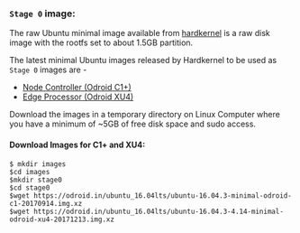 ### `Stage 0` image:

The raw Ubuntu minimal image available from [hardkernel](https://odroid.in/ubuntu_16.04lts/) is a raw disk image with the rootfs 
set to about 1.5GB partition. 

The latest minimal Ubuntu images released by Hardkernel to be used as `Stage 0` images are -

  * [Node Controller (Odroid C1+)](https://odroid.in/ubuntu_16.04lts/ubuntu-16.04.3-minimal-odroid-c1-20170914.img.xz)
  * [Edge Processor (Odroid XU4)](https://odroid.in/ubuntu_16.04lts/ubuntu-16.04.3-4.14-minimal-odroid-xu4-20171213.img.xz)

Download the images in a temporary directory on Linux Computer where you have a minimum of ~5GB of free disk space and sudo access. 

#### Download Images for C1+ and XU4:
```
$ mkdir images
$cd images
$mkdir stage0
$cd stage0
$wget https://odroid.in/ubuntu_16.04lts/ubuntu-16.04.3-minimal-odroid-c1-20170914.img.xz
$wget https://odroid.in/ubuntu_16.04lts/ubuntu-16.04.3-4.14-minimal-odroid-xu4-20171213.img.xz
```
